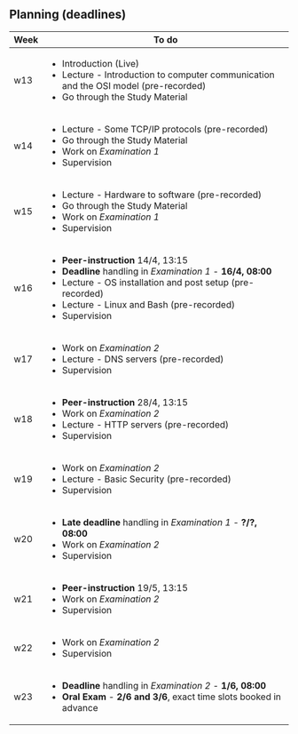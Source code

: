 ## Planning (deadlines)

<table width="70%">
    <thead>
        <tr>
            <th>Week</th>
            <th>To do</th>
        </tr>
    </thead>
    <tbody>
        <tr>
            <td>w13</td>
            <td>
                <ul>
                    <li>Introduction (Live)</li>
                    <li>Lecture - Introduction to computer communication and the OSI model (pre-recorded)</li>
                    <li>Go through the Study Material</li>
                </ul>
            </td>
        </tr>
        <tr>
            <td>w14</td>
            <td>
                <ul>
                    <li>Lecture - Some TCP/IP protocols (pre-recorded)</li>
                    <li>Go through the Study Material</li>
                    <li>Work on <em>Examination 1</em></li>
                    <li>Supervision</li>
                </ul>
            </td>
        </tr>
        <tr> 
            <td>w15</td>
            <td>
                <ul>
                    <li>Lecture - Hardware to software (pre-recorded)</li>
                    <li>Go through the Study Material</li>
                    <li>Work on <em>Examination 1</em></li>
                    <li>Supervision</li>
                </ul>
            </td>
        </tr>
        <tr>
            <td>w16</td>
            <td>
                <ul>
                    <li><strong>Peer-instruction</strong> 14/4, 13:15</li>
                    <li><strong>Deadline</strong> handling in <em>Examination 1</em> - <strong>16/4, 08:00</strong></li>
                    <li>Lecture - OS installation and post setup (pre-recorded)</li>
                    <li>Lecture - Linux and Bash (pre-recorded)</li>
                    <li>Supervision</li>
                </ul>
            </td>
        </tr>
        <tr>
            <td>w17</td>
            <td>
                <ul>
                    <li>Work on <em>Examination 2</em></li>
                    <li>Lecture - DNS servers (pre-recorded)</li>
                    <li>Supervision</li>
                </ul>
            </td>
        </tr>
        <tr>
            <td>w18</td>
            <td>
                <ul>
                    <li><strong>Peer-instruction</strong> 28/4, 13:15</li>
                    <li>Work on <em>Examination 2</em></li>
                    <li>Lecture - HTTP servers (pre-recorded)</li>
                    <li>Supervision</li>
                </ul>
            </td>
        </tr>
        <tr>
            <td>w19</td>
            <td>
                <ul>
                    <li>Work on <em>Examination 2</em></li>
                    <li>Lecture - Basic Security (pre-recorded)</li>
                    <li>Supervision</li>
                </ul>
            </td>
        </tr>
        <tr>
            <td>w20</td>
            <td>
                <ul>
                    <li><strong>Late deadline</strong> handling in <em>Examination 1</em> - <strong>?/?, 08:00</strong></li>
                    <li>Work on <em>Examination 2</em></li>
                    <li>Supervision</li>
                </ul>
            </td>
        </tr>
        <tr>
            <td>w21</td>
            <td>
                <ul>
                    <li><strong>Peer-instruction</strong> 19/5, 13:15</li>
                    <li>Work on <em>Examination 2</em></li>
                    <li>Supervision</li>
                </ul>
            </td>
        </tr>
        <tr>
            <td>w22</td>
            <td>
                <ul>
                    <li>Work on <em>Examination 2</em></li>
                    <li>Supervision</li>
                </ul>
            </td>
        </tr>
        <tr>
            <td>w23</td>
            <td>
                <ul>
                    <li><strong>Deadline</strong> handling in <em>Examination 2</em> - <strong>1/6, 08:00</strong></li>
                    <li><strong>Oral Exam</strong> - <strong>2/6 and 3/6</strong>, exact time slots booked in advance</li>
                </ul>
            </td>
        </tr>
    </tbody>
</table>
